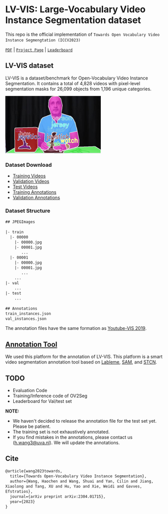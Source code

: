 # LV-VIS: Large-Vocabulary Video Instance Segmentation dataset

This repo is the official implementation of `Towards Open Vocabulary Video Instance Segmengtation (ICCV2023)`

[`PDF`](https://arxiv.org/pdf/2304.01715.pdf) | [`Project Page`](xx) | [`Leaderboard`](xx)


## LV-VIS dataset

LV-VIS is a dataset/benchmark for Open-Vocabulary Video Instance Segmentation. It contains a total of 4,828 videos with pixel-level segmentation masks for 26,099 objects from 1,196 unique categories.

<img src="visualizations/00000.gif" alt="Demo" width="300" height="180">

<!--
![](.images/gifs/YFCC100M_8.gif) ![](.images/gifs/Charades_5.gif)
-->

### Dataset Download

- [Training Videos](xx)
- [Validation Videos](xx)
- [Test Videos](xx)
- [Training Annotations](xx)
- [Validation Annotations](xx)

### Dataset Structure

```
## JPEGImages

|- train
  |- 00000
    |- 00000.jpg
    |- 00001.jpg
       ...
  |- 00001
    |- 00000.jpg
    |- 00001.jpg
       ...
    ...
|- val
    ...
|- test
    ...

## Annotations
train_instances.json
val_instances.json
```
The annotation files have the same formation as [Youtube-VIS 2019](https://youtube-vos.org/challenge/2019).


## [Annotation Tool](https://github.com/haochenheheda/segment-anything-annotator)
We used this platform for the annotation of LV-VIS.
This platform is a smart video segmentation annotation tool based on [Lableme](https://github.com/wkentaro/labelme), [SAM](https://github.com/facebookresearch/segment-anything), and [STCN](https://github.com/haochenheheda/STCN).




## TODO

* Evaluation Code
* Training/Inference code of OV2Seg
* Leaderboard for Val/test set

**NOTE:** 
* We haven't decided to release the annotation file for the test set yet. Please be patient.
* The training set is not exhaustively annotated.
* If you find mistakes in the annotations, please contact us (h.wang3@uva.nl). We will update the annotations.
  
## Cite

```
@article{wang2023towards,
  title={Towards Open-Vocabulary Video Instance Segmentation},
  author={Wang, Haochen and Wang, Shuai and Yan, Cilin and Jiang, Xiaolong and Tang, XU and Hu, Yao and Xie, Weidi and Gavves, Efstratios},
  journal={arXiv preprint arXiv:2304.01715},
  year={2023}
}
```
